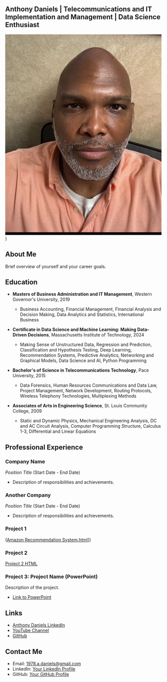 Anthony Daniels | Telecommunications and IT Implementation and Management | Data Science Enthusiast
---


![](Adanielsfacepic.jpeg))

## About Me
Brief overview of yourself and your career goals.

## Education
- **Masters of Business Administration and IT Management**, Western Governor's University, 2019
    - Business Accounting, Financial Management, Financial Analysis and Decision Making, Data Analytics and Statistics, International Business
 
- **Certificate in Data Science and Machine Learning: Making Data-Driven Decisions**, Massachusetts Institute of Technology, 2024
    - Making Sense of Unstructured Data, Regression and Prediction, Classification and Hypothesis Testing, Deep Learning, Recommendation Systems, Predictive 
     Analytics, Networking and Graphical Models, Data Science and AI, Python Programming
- **Bachelor's of Science in Telecommunications Technology**, Pace University, 2015
    - Data Forensics, Human Resources Communications and Data Law, Project Management, Network Development, Routing Protocols, Wireless Telephony 
      Technologies, Multiplexing Methods
- **Associates of Arts in Engineering Science**, St. Louis Community College, 2009
    - Static and Dynamic Physics, Mechanical Engineering Analysis, DC and AC Circuit Analysis, Computer Programming Structure, Calculus 1-3, Differential 
      and Linear Equations


## Professional Experience
### Company Name
*Position Title* (Start Date - End Date)
- Description of responsibilities and achievements.

### Another Company
*Position Title* (Start Date - End Date)
- Description of responsibilities and achievements.

### Project 1
([Amazon Recommendation System.html](https://github.com/AnthonyKDaniels/Portfolio/blob/main/Recommendation%20systems%20Project%20Presentation%20(2).pdf)])

### Project 2
[Project 2 HTML](projects/project2.html)

### Project 3: Project Name (PowerPoint)
Description of the project.
- [Link to PowerPoint](project2.pptx)


## Links

- [Anthony Daniels LinkedIn](https://www.linkedin.com/in/anthony-daniels-549442265/)
- [YouTube Channel](https://www.youtube.com/channel/yourchannel)
- [GitHub](https://github.com/yourusername)



## Contact Me
- Email: [1978.a.daniels@gmail.com](mailto:1978.a.daniels@gmail.com)
- LinkedIn: [Your LinkedIn Profile](https://www.linkedin.com/in/yourusername)
- GitHub: [Your GitHub Profile](https://github.com/yourusername)
